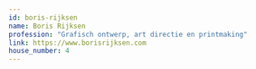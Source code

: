 ```yaml
---
id: boris-rijksen
name: Boris Rijksen
profession: "Grafisch ontwerp, art directie en printmaking"
link: https://www.borisrijksen.com
house_number: 4
---
```

